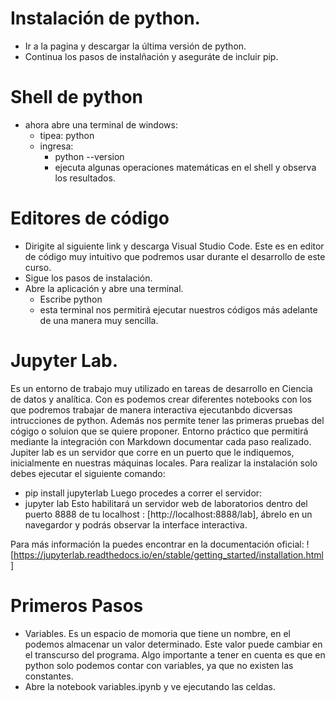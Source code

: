 # Instalación de python.
- Ir a la pagina y descargar la última versión de python.
- Continua los pasos de instalñación y aseguráte de incluir pip.

# Shell de python
- ahora abre una terminal de windows:
    - tipea: python 
    - ingresa:
        - python --version
        - ejecuta algunas operaciones matemáticas en el shell y observa los resultados.

# Editores de código
- Dirigite al siguiente link y descarga Visual Studio Code. Este es en editor de código muy intuitivo que podremos usar durante el desarrollo de este curso.
- Sigue los pasos de instalación.
- Abre la aplicación y abre una terminal.
    - Escribe python
    - esta terminal nos permitirá ejecutar nuestros códigos más adelante de una manera muy sencilla.

# Jupyter Lab.
Es un entorno de trabajo muy utilizado en tareas de desarrollo en Ciencia de datos y analítica.
Con es podemos crear diferentes notebooks con los que podremos trabajar de manera interactiva ejecutanbdo dicversas intrucciones de python. Además nos permite tener las primeras pruebas del cógigo o soluion que se quiere proponer. Entorno práctico que permitirá mediante la integración con Markdown documentar cada paso realizado.
Jupiter lab es un servidor que corre en un puerto que le indiquemos, inicialmente en nuestras máquinas locales.
Para realizar la instalación solo debes ejecutar el siguiente comando:
- pip install jupyterlab
Luego procedes a correr el servidor:
- jupyter lab
Esto habilitará un servidor web de laboratorios dentro del puerto 8888 de tu localhost : [http://localhost:8888/lab], ábrelo en un  navegardor y podrás observar la interface interactiva.

Para más información la puedes encontrar en la documentación oficial: ![https://jupyterlab.readthedocs.io/en/stable/getting_started/installation.html]

# Primeros Pasos

- Variables. Es un espacio de momoria que tiene un nombre, en el podemos almacenar un valor determinado. Este valor puede cambiar en el transcurso del programa. Algo importante a tener en cuenta es que en python solo podemos contar con variables, ya que no existen las constantes.
- Abre la notebook variables.ipynb y ve ejecutando las celdas.
